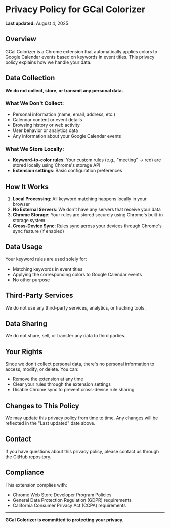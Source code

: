 # Privacy Policy for GCal Colorizer

**Last updated:** August 4, 2025

## Overview

GCal Colorizer is a Chrome extension that automatically applies colors to Google Calendar events based on keywords in event titles. This privacy policy explains how we handle your data.

## Data Collection

**We do not collect, store, or transmit any personal data.**

### What We Don't Collect:
- Personal information (name, email, address, etc.)
- Calendar content or event details
- Browsing history or web activity
- User behavior or analytics data
- Any information about your Google Calendar events

### What We Store Locally:
- **Keyword-to-color rules**: Your custom rules (e.g., "meeting" → red) are stored locally using Chrome's storage API
- **Extension settings**: Basic configuration preferences

## How It Works

1. **Local Processing**: All keyword matching happens locally in your browser
2. **No External Servers**: We don't have any servers that receive your data
3. **Chrome Storage**: Your rules are stored securely using Chrome's built-in storage system
4. **Cross-Device Sync**: Rules sync across your devices through Chrome's sync feature (if enabled)

## Data Usage

Your keyword rules are used solely for:
- Matching keywords in event titles
- Applying the corresponding colors to Google Calendar events
- No other purpose

## Third-Party Services

We do not use any third-party services, analytics, or tracking tools.

## Data Sharing

We do not share, sell, or transfer any data to third parties.

## Your Rights

Since we don't collect personal data, there's no personal information to access, modify, or delete. You can:
- Remove the extension at any time
- Clear your rules through the extension settings
- Disable Chrome sync to prevent cross-device rule sharing

## Changes to This Policy

We may update this privacy policy from time to time. Any changes will be reflected in the "Last updated" date above.

## Contact

If you have questions about this privacy policy, please contact us through the GitHub repository.

## Compliance

This extension complies with:
- Chrome Web Store Developer Program Policies
- General Data Protection Regulation (GDPR) requirements
- California Consumer Privacy Act (CCPA) requirements

---

**GCal Colorizer is committed to protecting your privacy.** 
